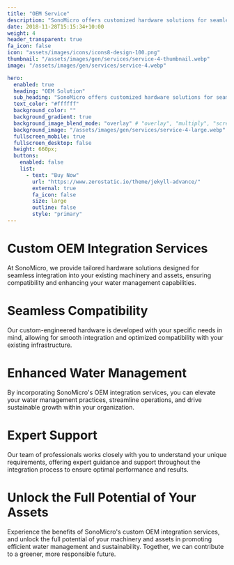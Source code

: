 ```yaml
---
title: "OEM Service"
description: "SonoMicro offers customized hardware solutions for seamless integration into clients' existing machinery and assets, ensuring compatibility and enhancing water management capabilities within their operations."
date: 2018-11-28T15:15:34+10:00
weight: 4
header_transparent: true
fa_icon: false
icon: "assets/images/icons/icons8-design-100.png"
thumbnail: "/assets/images/gen/services/service-4-thumbnail.webp"
image: "/assets/images/gen/services/service-4.webp"

hero:
  enabled: true
  heading: "OEM Solution"
  sub_heading: "SonoMicro offers customized hardware solutions for seamless integration into clients' existing machinery and assets, ensuring compatibility and enhancing water management capabilities within their operations."
  text_color: "#ffffff"
  background_color: ""
  background_gradient: true
  background_image_blend_mode: "overlay" # "overlay", "multiply", "screen"
  background_image: "/assets/images/gen/services/service-4-large.webp"
  fullscreen_mobile: true
  fullscreen_desktop: false
  height: 660px;
  buttons:
    enabled: false
    list:
      - text: "Buy Now"
        url: "https://www.zerostatic.io/theme/jekyll-advance/"
        external: true
        fa_icon: false
        size: large
        outline: false
        style: "primary"
---
```


# Custom OEM Integration Services
At SonoMicro, we provide tailored hardware solutions designed for seamless integration into your existing machinery and assets, ensuring compatibility and enhancing your water management capabilities.

# Seamless Compatibility
Our custom-engineered hardware is developed with your specific needs in mind, allowing for smooth integration and optimized compatibility with your existing infrastructure.

# Enhanced Water Management
By incorporating SonoMicro's OEM integration services, you can elevate your water management practices, streamline operations, and drive sustainable growth within your organization.

# Expert Support
Our team of professionals works closely with you to understand your unique requirements, offering expert guidance and support throughout the integration process to ensure optimal performance and results.

# Unlock the Full Potential of Your Assets
Experience the benefits of SonoMicro's custom OEM integration services, and unlock the full potential of your machinery and assets in promoting efficient water management and sustainability. Together, we can contribute to a greener, more responsible future.